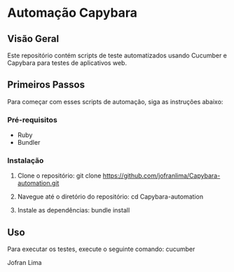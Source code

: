 # Automação Capybara

## Visão Geral
Este repositório contém scripts de teste automatizados usando Cucumber e Capybara para testes de aplicativos web.

## Primeiros Passos
Para começar com esses scripts de automação, siga as instruções abaixo:

### Pré-requisitos
- Ruby 
- Bundler 

### Instalação
1. Clone o repositório:
git clone https://github.com/jofranlima/Capybara-automation.git

2. Navegue até o diretório do repositório:
cd Capybara-automation

3. Instale as dependências:
bundle install

## Uso
Para executar os testes, execute o seguinte comando:
cucumber

Jofran Lima
